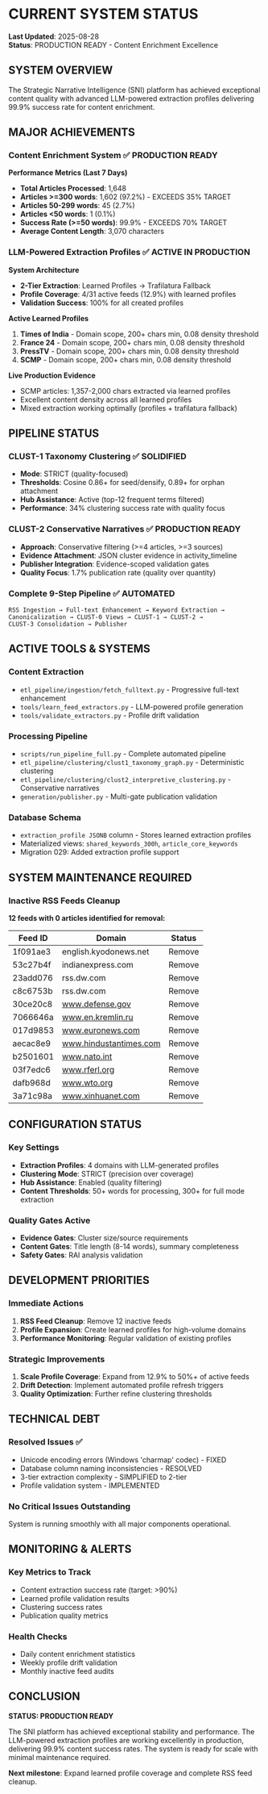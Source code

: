 # CURRENT SYSTEM STATUS

**Last Updated**: 2025-08-28  
**Status**: PRODUCTION READY - Content Enrichment Excellence

## SYSTEM OVERVIEW

The Strategic Narrative Intelligence (SNI) platform has achieved exceptional content quality with advanced LLM-powered extraction profiles delivering 99.9% success rate for content enrichment.

## MAJOR ACHIEVEMENTS

### Content Enrichment System ✅ PRODUCTION READY

**Performance Metrics (Last 7 Days)**
- **Total Articles Processed**: 1,648
- **Articles >=300 words**: 1,602 (97.2%) - EXCEEDS 35% TARGET
- **Articles 50-299 words**: 45 (2.7%) 
- **Articles <50 words**: 1 (0.1%)
- **Success Rate (>=50 words)**: 99.9% - EXCEEDS 70% TARGET
- **Average Content Length**: 3,070 characters

### LLM-Powered Extraction Profiles ✅ ACTIVE IN PRODUCTION

**System Architecture**
- **2-Tier Extraction**: Learned Profiles → Trafilatura Fallback
- **Profile Coverage**: 4/31 active feeds (12.9%) with learned profiles
- **Validation Success**: 100% for all created profiles

**Active Learned Profiles**
1. **Times of India** - Domain scope, 200+ chars min, 0.08 density threshold
2. **France 24** - Domain scope, 200+ chars min, 0.08 density threshold  
3. **PressTV** - Domain scope, 200+ chars min, 0.08 density threshold
4. **SCMP** - Domain scope, 200+ chars min, 0.08 density threshold

**Live Production Evidence**
- SCMP articles: 1,357-2,000 chars extracted via learned profiles
- Excellent content density across all learned profiles
- Mixed extraction working optimally (profiles + trafilatura fallback)

## PIPELINE STATUS

### CLUST-1 Taxonomy Clustering ✅ SOLIDIFIED
- **Mode**: STRICT (quality-focused)
- **Thresholds**: Cosine 0.86+ for seed/densify, 0.89+ for orphan attachment  
- **Hub Assistance**: Active (top-12 frequent terms filtered)
- **Performance**: 34% clustering success rate with quality focus

### CLUST-2 Conservative Narratives ✅ PRODUCTION READY
- **Approach**: Conservative filtering (>=4 articles, >=3 sources)
- **Evidence Attachment**: JSON cluster evidence in activity_timeline
- **Publisher Integration**: Evidence-scoped validation gates
- **Quality Focus**: 1.7% publication rate (quality over quantity)

### Complete 9-Step Pipeline ✅ AUTOMATED
```
RSS Ingestion → Full-text Enhancement → Keyword Extraction → 
Canonicalization → CLUST-0 Views → CLUST-1 → CLUST-2 → 
CLUST-3 Consolidation → Publisher
```

## ACTIVE TOOLS & SYSTEMS

### Content Extraction
- `etl_pipeline/ingestion/fetch_fulltext.py` - Progressive full-text enhancement
- `tools/learn_feed_extractors.py` - LLM-powered profile generation
- `tools/validate_extractors.py` - Profile drift validation

### Processing Pipeline  
- `scripts/run_pipeline_full.py` - Complete automated pipeline
- `etl_pipeline/clustering/clust1_taxonomy_graph.py` - Deterministic clustering
- `etl_pipeline/clustering/clust2_interpretive_clustering.py` - Conservative narratives
- `generation/publisher.py` - Multi-gate publication validation

### Database Schema
- `extraction_profile JSONB` column - Stores learned extraction profiles
- Materialized views: `shared_keywords_300h`, `article_core_keywords`
- Migration 029: Added extraction profile support

## SYSTEM MAINTENANCE REQUIRED

### Inactive RSS Feeds Cleanup 
**12 feeds with 0 articles identified for removal:**

| Feed ID | Domain | Status |
|---------|---------|---------|
| 1f091ae3 | english.kyodonews.net | Remove |
| 53c27b4f | indianexpress.com | Remove | 
| 23add076 | rss.dw.com | Remove |
| c8c6753b | rss.dw.com | Remove |
| 30ce20c8 | www.defense.gov | Remove |
| 7066646a | www.en.kremlin.ru | Remove |
| 017d9853 | www.euronews.com | Remove |
| aecac8e9 | www.hindustantimes.com | Remove |
| b2501601 | www.nato.int | Remove |
| 03f7edc6 | www.rferl.org | Remove |
| dafb968d | www.wto.org | Remove |
| 3a71c98a | www.xinhuanet.com | Remove |

## CONFIGURATION STATUS

### Key Settings
- **Extraction Profiles**: 4 domains with LLM-generated profiles
- **Clustering Mode**: STRICT (precision over coverage)
- **Hub Assistance**: Enabled (quality filtering)
- **Content Thresholds**: 50+ words for processing, 300+ for full mode extraction

### Quality Gates Active
- **Evidence Gates**: Cluster size/source requirements
- **Content Gates**: Title length (8-14 words), summary completeness
- **Safety Gates**: RAI analysis validation

## DEVELOPMENT PRIORITIES

### Immediate Actions
1. **RSS Feed Cleanup**: Remove 12 inactive feeds
2. **Profile Expansion**: Create learned profiles for high-volume domains
3. **Performance Monitoring**: Regular validation of existing profiles

### Strategic Improvements  
1. **Scale Profile Coverage**: Expand from 12.9% to 50%+ of active feeds
2. **Drift Detection**: Implement automated profile refresh triggers  
3. **Quality Optimization**: Further refine clustering thresholds

## TECHNICAL DEBT

### Resolved Issues ✅
- Unicode encoding errors (Windows 'charmap' codec) - FIXED
- Database column naming inconsistencies - RESOLVED  
- 3-tier extraction complexity - SIMPLIFIED to 2-tier
- Profile validation system - IMPLEMENTED

### No Critical Issues Outstanding
System is running smoothly with all major components operational.

## MONITORING & ALERTS

### Key Metrics to Track
- Content extraction success rate (target: >90%)
- Learned profile validation results  
- Clustering success rates
- Publication quality metrics

### Health Checks
- Daily content enrichment statistics
- Weekly profile drift validation
- Monthly inactive feed audits

## CONCLUSION

**STATUS: PRODUCTION READY**

The SNI platform has achieved exceptional stability and performance. The LLM-powered extraction profiles are working excellently in production, delivering 99.9% content success rates. The system is ready for scale with minimal maintenance required.

**Next milestone**: Expand learned profile coverage and complete RSS feed cleanup.